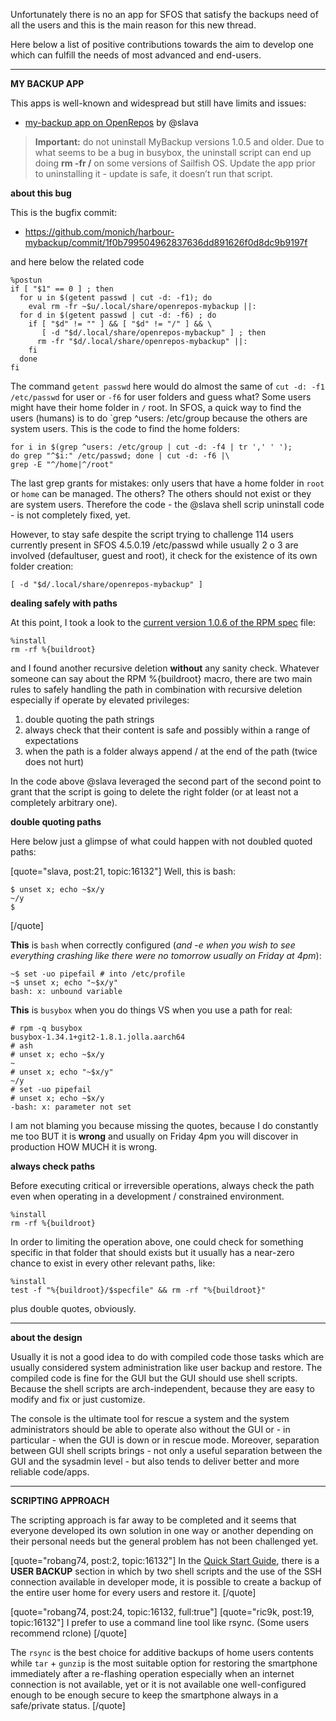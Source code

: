 Unfortunately there is no an app for SFOS that satisfy the backups need of all the users and this is the main reason for this new thread.

Here below a list of positive contributions towards the aim to develop one which can fulfill the needs of most advanced and end-users.

----

**MY BACKUP APP**

This apps is well-known and widespread but still have limits and issues:

* [my-backup app on OpenRepos](https://openrepos.net/content/slava/my-backup) by @slava 

> **Important:** do not uninstall MyBackup versions 1.0.5 and older. Due to what seems to be a bug in busybox, the uninstall script can end up doing **rm -fr /** on some versions of Sailfish OS. Update the app prior to uninstalling it - update is safe, it doesn’t run that script.

**about this bug**

This is the bugfix commit:

* https://github.com/monich/harbour-mybackup/commit/1f0b799504962837636dd891626f0d8dc9b9197f

and here below the related code

```
%postun
if [ "$1" == 0 ] ; then
  for u in $(getent passwd | cut -d: -f1); do
    eval rm -fr ~$u/.local/share/openrepos-mybackup ||:
  for d in $(getent passwd | cut -d: -f6) ; do
    if [ "$d" != "" ] && [ "$d" != "/" ] && \
       [ -d "$d/.local/share/openrepos-mybackup" ] ; then
      rm -fr "$d/.local/share/openrepos-mybackup" ||:
    fi
  done
fi
```

The command `getent passwd` here would do almost the same of `cut -d: -f1 /etc/passwd` for user or `-f6` for user folders and guess what? Some users might have their home folder in `/` root. In SFOS, a quick way to find the users (humans) is to do `grep ^users: /etc/group because the others are system users. This is the code to find the home folders:

```
for i in $(grep ^users: /etc/group | cut -d: -f4 | tr ',' ' '); 
do grep "^$i:" /etc/passwd; done | cut -d: -f6 |\
grep -E "^/home|^/root"
```
The last grep grants for mistakes: only users that have a home folder in `root` or `home` can be managed. The others? The others should not exist or they are system users. Therefore the code - the @slava shell scrip uninstall code - is not completely fixed, yet.

However, to stay safe despite the script trying to challenge 114 users currently present in SFOS 4.5.0.19 /etc/passwd while usually 2 o 3 are involved (defaultuser, guest and root), it check for the existence of its own folder creation:

`[ -d "$d/.local/share/openrepos-mybackup" ]`


**dealing safely with paths**

At this point, I took a look to the [current version 1.0.6 of the RPM spec](https://github.com/monich/harbour-mybackup/blob/master/rpm/openrepos-mybackup.spec) file:

```
%install
rm -rf %{buildroot}
```

and I found another recursive deletion **without** any sanity check. Whatever someone can say about the RPM %{buildroot} macro, there are two main rules to safely handling the path in combination with recursive deletion especially if operate by elevated privileges:

1. double quoting the path strings
2. always check that their content is safe and possibly within a range of expectations
3. when the path is a folder always append / at the end of the path (twice does not hurt) 

In the code above @slava leveraged the second part of the second point to grant that the script is going to delete the right folder (or at least not a completely arbitrary one).

**double quoting paths**

Here below just a glimpse of what could happen with not doubled quoted paths:

[quote="slava, post:21, topic:16132"]
Well, this is bash:

```
$ unset x; echo ~$x/y
~/y
$
```
[/quote]

**This** is `bash` when correctly configured (*and -e when you wish to see everything crashing like there were no tomorrow usually on Friday at 4pm*):

```
~$ set -uo pipefail # into /etc/profile
~$ unset x; echo "~$x/y"
bash: x: unbound variable
```

**This** is `busybox` when you do things VS when you use a path for real:

```
# rpm -q busybox
busybox-1.34.1+git2-1.8.1.jolla.aarch64
# ash
# unset x; echo ~$x/y
~
# unset x; echo "~$x/y"
~/y
# set -uo pipefail
# unset x; echo ~$x/y
-bash: x: parameter not set
```

I am not blaming you because missing the quotes, because I do constantly me too BUT it is **wrong** and usually on Friday 4pm you will discover in production HOW MUCH it is wrong.

**always check paths**

Before executing critical or irreversible operations, always check the path even when operating in a development / constrained environment.

```
%install
rm -rf %{buildroot}
```

In order to limiting the operation above, one could check for something specific in that folder that should exists but it usually has a near-zero chance to exist in every other relevant paths, like:

```
%install
test -f "%{buildroot}/$specfile" && rm -rf "%{buildroot}"
```

plus double quotes, obviously.

---

**about the design**

Usually it is not a good idea to do with compiled code those tasks which are usually considered system administration like user backup and restore. The compiled code is fine for the GUI but the GUI should use shell scripts. Because the shell scripts are arch-independent, because they are easy to modify and fix or just customize.

The console is the ultimate tool for rescue a system and the system administrators should be able to operate also without the GUI or - in particular - when the GUI is down or in rescue mode. Moreover, separation between GUI shell scripts brings - not only a useful separation between the GUI and the sysadmin level - but also tends to deliver better and more reliable code/apps.

----

**SCRIPTING APPROACH**

The scripting approach is far away to be completed and it seems that everyone developed its own solution in one way or another depending on their personal needs but the general problem has not been challenged yet.

[quote="robang74, post:2, topic:16132"]
In the [Quick Start Guide](https://forum.sailfishos.org/t/quick-start-guide-v1-7-3-4/15857/1), there is a **USER BACKUP** section in which by two shell scripts and the use of the SSH connection available in developer mode, it is possible to create a backup of the entire user home for every users and restore it.
[/quote]

[quote="robang74, post:24, topic:16132, full:true"]
[quote="ric9k, post:19, topic:16132"]
I prefer to use a command line tool like rsync. (Some users recommend rclone)
[/quote]

The `rsync` is the best choice for additive backups of home users contents while `tar` + `gunzip` is the most suitable option for restoring the smartphone immediately after a re-flashing operation especially when an internet connection is not available, yet or it is not available one well-configured enough to be enough secure to keep the smartphone always in a safe/private status.
[/quote]

